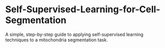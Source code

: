 # Self-Supervised-Learning-for-Cell-Segmentation
A simple, step-by-step guide to applying self-supervised learning techniques to a mitochondria segmentation task.

